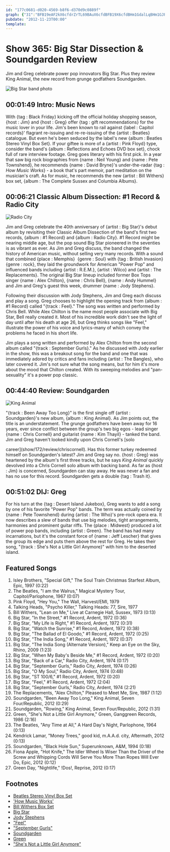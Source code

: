 ```yaml
---
id: "177c0681-d020-4569-b8f6-d370d9c0889f"
graph: {"31":"BFB19eAF2kX6cfdrZrTL69BAuX6cfdBFB19X6cfdBHm1GdalLqBHm1GJPVoeBFB19BHm1Gk31YZwbHTUk31YZrZrTL69BAuBGcjHdalLqhsXYkJPVoeJnvq2","AL":"","22G":"kbQ0KkiszW5TX02kiszW5TX02NDHzO5TX02VLstnBQsAMkiszWBHm1GBQsAMBQsAMX6cfd","2D2":"m2o3yqYVo9Us2h7etFIOBJawcetFIOetFIOm2o3y"}
pubdate: "2012-11-23T00:00"
template: 
---
```






# Show 365: Big Star Dissection & Soundgarden Review

Jim and Greg celebrate power pop innovators Big Star. Plus they review King Animal, the new record from grunge godfathers Soundgarden.

![Big Star band photo](https://static.soundopinions.org/images/2009/bigstar.jpg)



## 00:01:49 Intro: Music News

With {tag : Black Friday} kicking off the official holiday shopping season, {host : Jim} and {host : Greg} offer {tag : gift recommendations} for the music lover in your life. Jim's been known to rail against {label : Capitol records}' flagrant re-issuing and re-re-issuing of the {artist : Beatles} catalogue. But even he's been seduced by the label's new {album : Beatles Stereo Vinyl Box Set}. If your giftee is more of a {artist : Pink Floyd} type, consider the band's {album : Reflections and Echoes DVD box set}, chock full of rare interview footage. Greg goes literary with his first pick. In a year that saw big rock biographies from {name : Neil Young} and {name : Pete Townshend}, he recommends {name : David Bryne}'s under-the-radar {tag : *How Music Works*} - a book that's part memoir, part meditation on the musician's craft. As for music, he recommends the new {artist : Bill Withers} box set, {album : The Complete Sussex and Columbia Albums}.



## 00:06:21 Classic Album Dissection: #1 Record & Radio City

![Radio City](https://static.soundopinions.org/assets/365/AL0.jpg)

Jim and Greg celebrate the 40th anniversary of {artist : Big Star}'s debut album by revisiting their Classic Album Dissection of the band's first two records, {album : #1 Record} and {album : Radio City}. #1 Record might be nearing middle age, but the pop sound Big Star pioneered in the seventies is as vibrant as ever. As Jim and Greg discuss, the band changed the history of American music, without selling very many records. With a sound that combined {place : Memphis}  {genre : Soul} with {tag : British Invasion}  {genre : rock}, they laid the groundwork for American "Power Pop" and influenced bands including {artist : R.E.M.}, {artist : Wilco} and {artist : The Replacements}. The original Big Star lineup included former Box Tops singer {name : Alex Chilton}, {name : Chris Bell}, {name : Andy Hummel} and Jim and Greg's guest this week, drummer {name : Jody Stephens}.

Following their discussion with Jody Stephens, Jim and Greg each discuss and play a song. Greg chooses to highlight the opening track from {album : #1 Record} called "{track : Feel}." The song was written and performed by Chris Bell. While Alex Chilton is the name most people associate with Big Star, Bell really created it. Most of his incredible work didn't see the light of day until after his death at age 26, but Greg thinks songs like "Feel," illustrate the power of his voice and lyrics-many of which convey the problems he faced in his short life.

Jim plays a song written and performed by Alex Chilton from the second album called "{track : September Gurls}." As he discussed with Jody earlier in the show, this was a breakout song for the band and one that was immediately adored by critics and fans including {artist : The Bangles}, who later covered it. Jim's not sure what the song means, but for him it's more about the mood that Chilton created. With its sweeping melodies and "pan-sexuality" it's a power pop classic.



## 00:44:40 Review: Soundgarden

![King Animal](https://static.soundopinions.org/assets/365/22G0.jpg)

"{track : Been Away Too Long}" is the first single off {artist : Soundgarden}'s new album, {album : King Animal}. As Jim points out, the title is an understatement. The grunge godfathers have been away for 16 years, ever since conflict between the group's two big egos - lead singer {name : Chris Cornell} and guitarist {name : Kim Thayil} - tanked the band. Jim and Greg haven't looked kindly upon Chris Cornell's [solo

career](show/172/review/chriscornell). Has this former turkey redeemed himself on Soundgarden's latest? Jim and Greg say no. {host : Greg} was heartened by the album's first three tracks, but he says *King Animal* quickly devolved into a Chris Cornell solo album with backing band. As far as {host : Jim} is concerned, Soundgarden can stay away. He was never a fan and has no use for this record. Soundgarden gets a double {tag : Trash it}.



## 00:51:02 DIJ: Greg

For his turn at the {tag : Desert Island Jukebox}, Greg wants to add a song by one of his favorite "Power Pop" bands. The term was actually coined by {name : Pete Townshend} during {artist : The Who}'s pre-rock opera era. It now describes a slew of bands that use big melodies, tight arrangements, harmonies and prominent guitar riffs. The {place : Midwest} produced a lot of power pop bands, including {artist : Green}. The band has had many incarnations, but it's the constant force of {name : Jeff Lescher} that gives the group its edge and puts them above the rest for Greg. He takes their song, "{track : She's Not a Little Girl Anymore}" with him to the deserted island.



## Featured Songs

1. Isley Brothers, "Special Gift," The Soul Train Christmas Starfest Album, Epic, 1997 (0:22)
2. The Beatles, "I am the Walrus," Magical Mystery Tour, Capitol/Parlophone, 1967 (0:07)
3. Pink Floyd, "Hey You," The Wall, Harvest/EMI, 1979
4. Talking Heads, "Psycho Killer," Talking Heads: 77, Sire, 1977
5. Bill Withers, "Lean on Me," Live at Carnegie Hall, Sussex, 1973 (0:13)
6. Big Star, "In the Street," #1 Record, Ardent, 1972 (0:36)
7. Big Star, "My Life is Right," #1 Record, Ardent, 1972 (0:31)
8. Big Star, "Watch the Sunrise," #1 Record, Ardent, 1972 (0:38)
9. Big Star, "The Ballad of El Goodo," #1 Record, Ardent, 1972 (0:25)
10. Big Star, "The India Song," #1 Record, Ardent, 1972 (0:37)
11. Big Star, "The India Song (Alternate Version)," Keep an Eye on the Sky, Rhino, 2009 (1:23)
12. Big Star, "When My Baby's Beside Me," #1 Record, Ardent, 1972 (0:20)
13. Big Star, "Back of a Car," Radio City, Ardent, 1974 (0:17)
14. Big Star, "September Gurls," Radio City, Ardent, 1974 (0:26)
15. Big Star, "O My Soul," Radio City, Ardent, 1974 (0:48)
16. Big Star, "ST 100/6," #1 Record, Ardent, 1972 (0:20)
17. Big Star, "Feel," #1 Record, Ardent, 1972 (2:04)
18. Big Star, "September Gurls," Radio City, Ardent, 1974 (2:21)
19. The Replacements, "Alex Chilton," Pleased to Meet Me, Sire, 1987 (1:12)
20. Soundgarden, "Been Away Too Long," King Animal, Seven Four/Republic, 2012 (0:29)
21. Soundgarden, "Rowing," King Animal, Seven Four/Republic, 2012 (1:31)
22. Green, "She's Not a Little Girl Anymore," Green, Ganggreen Records, 1986 (2:16)
23. The Beatles, "Any Time at All," A Hard Day's Night, Parlophone, 1964 (0:13)
24. Kendrick Lamar, "Money Trees," good kid, m.A.A.d. city, Aftermath, 2012 (0:13)
25. Soundgarden, "Black Hole Sun," Superunknown, A&M, 1994 (0:18)
26. Fiona Apple, "Hot Knife," The Idler Wheel Is Wiser Than the Driver of the Screw and Whipping Cords Will Serve You More Than Ropes Will Ever Do, Epic, 2012 (0:12)
27. Green Day, "Nightlife," !Dos!, Reprise, 2012 (0:17)



## Footnotes

- [Beatles Stereo Vinyl Box Set](http://www.allmusic.com/blog/post/beatles-stereo-vinyl-box-set-giveaway/)
- ['How Music Works'](http://www.amazon.com/How-Music-Works-David-Byrne/dp/1936365537)
- [Bill Withers Box Set](http://www.amazon.com/Complete-Sussex-Columbia-Albums-Collection/dp/B008S80PCE)
- [Big Star](http://bigstarband.com/)
- [Jody Stephens](http://www.allmusic.com/artist/jody-stephens-mn0000114440)
- ["Feel"](https://www.youtube.com/watch?v=KHoJK7F-KSM)
- ["September Gurls"](https://www.youtube.com/watch?v=qAIuim4GXK0)
- [Soundgarden](http://soundgardenworld.com/)
- [Green](http://blogs.suntimes.com/music/2010/10/not_easy_being_green_chicago_b.html)
- ["She's Not a Little Girl Anymore"](https://www.youtube.com/watch?v=BrH87zE04Os)